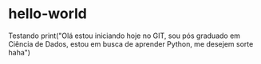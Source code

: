 # hello-world
Testando
print("Olá estou iniciando hoje no GIT, sou pós graduado em Ciência de Dados, estou em busca de aprender Python, me desejem sorte haha")
